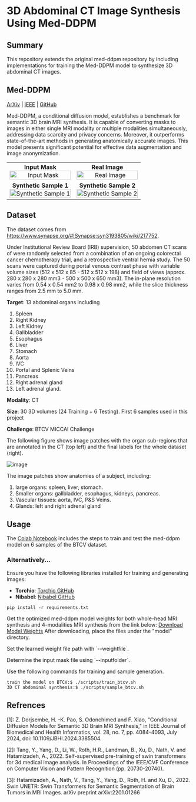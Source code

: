 <!-- #region -->
# 3D Abdominal CT Image Synthesis Using Med-DDPM


## Summary

This repository extends the original med-ddpm repository by including implementations for training the Med-DDPM model to synthesize 3D abdominal CT images.




## Med-DDPM

[ArXiv](https://arxiv.org/pdf/2305.18453.pdf) | [IEEE](https://ieeexplore.ieee.org/document/10493074) | [GitHub](https://github.com/mobaidoctor/med-ddpm/)

Med-DDPM, a conditional diffusion model, establishes a benchmark for semantic 3D brain MRI synthesis. It is capable of converting masks to images in either single MRI modality or multiple modalities simultaneously, addressing data scarcity and privacy concerns. Moreover, it outperforms state-of-the-art methods in generating anatomically accurate images. This model presents significant potential for effective data augmentation and image anonymization.

<table>
  <tr>
    <td align="center">
      <strong>Input Mask</strong><br>
      <img id="img_0" src="images/img_0.gif" alt="Input Mask" width="100%">
    </td>
    <td align="center">
      <strong>Real Image</strong><br>
      <img id="img_1" src="images/img_1.gif" alt="Real Image" width="100%">
    </td>
  </tr>
  <tr>
    <td align="center">
      <strong>Synthetic Sample 1</strong><br>
      <img id="img_2" src="images/img_2.gif" alt="Synthetic Sample 1" width="100%">
    </td>
    <td align="center">
      <strong>Synthetic Sample 2</strong><br>
      <img id="img_3" src="images/img_3.gif" alt="Synthetic Sample 2" width="100%">
    </td>
  </tr>
</table>
<!-- #endregion -->

## Dataset
The dataset comes from https://www.synapse.org/#!Synapse:syn3193805/wiki/217752.  

Under Institutional Review Board (IRB) supervision, 50 abdomen CT scans of were randomly selected from a combination of an ongoing colorectal cancer chemotherapy trial, and a retrospective ventral hernia study. The 50 scans were captured during portal venous contrast phase with variable volume sizes (512 x 512 x 85 - 512 x 512 x 198) and field of views (approx. 280 x 280 x 280 mm3 - 500 x 500 x 650 mm3). The in-plane resolution varies from 0.54 x 0.54 mm2 to 0.98 x 0.98 mm2, while the slice thickness ranges from 2.5 mm to 5.0 mm.

**Target**: 13 abdominal organs including
  1. Spleen
  2. Right Kidney
  3. Left Kidney
  4. Gallbladder
  5. Esophagus
  6. Liver
  7. Stomach
  8. Aorta
  9. IVC
  10. Portal and Splenic Veins
  11. Pancreas
  12. Right adrenal gland
  13. Left adrenal gland.

**Modality**: CT

**Size**: 30 3D volumes (24 Training + 6 Testing). First 6 samples used in this project

**Challenge**: BTCV MICCAI Challenge

The following figure shows image patches with the organ sub-regions that are annotated in the CT (top left) and the final labels for the whole dataset (right).


![image](https://lh3.googleusercontent.com/pw/AM-JKLX0svvlMdcrchGAgiWWNkg40lgXYjSHsAAuRc5Frakmz2pWzSzf87JQCRgYpqFR0qAjJWPzMQLc_mmvzNjfF9QWl_1OHZ8j4c9qrbR6zQaDJWaCLArRFh0uPvk97qAa11HtYbD6HpJ-wwTCUsaPcYvM=w1724-h522-no?authuser=0)


The image patches show anatomies of a subject, including:
1. large organs: spleen, liver, stomach.
2. Smaller organs: gallbladder, esophagus, kidneys, pancreas.
3. Vascular tissues: aorta, IVC, P&S Veins.
4. Glands: left and right adrenal gland
   


## Usage 

The [Colab Notebook](https://colab.research.google.com/drive/1d7Zh4_bWFyhpKHdsa_zHk1bHM9bTYkh2?usp=sharing) includes the steps to train and test the med-ddpm model on 6 samples of the BTCV dataset.




### Alternatively...
 
Ensure you have the following libraries installed for training and generating images:

- **Torchio**: [Torchio GitHub](https://github.com/fepegar/torchio)
- **Nibabel**: [Nibabel GitHub](https://github.com/nipy/nibabel)

```
pip install -r requirements.txt
```

Get the optimized med-ddpm model weights for both whole-head MRI synthesis and 4-modalities MRI synthesis from the link below:
[Download Model Weights](https://drive.google.com/drive/folders/1t6jk5MrKt34JYClgfijlbNYePIcTEQvJ?usp=sharing)
After downloading, place the files under the "model" directory.


Set the learned weight file path with \`--weightfile\`.

Determine the input mask file using \`--inputfolder\`.


Use the following commands for training and sample generation.

```
train the model on BTCV:$ ./scripts/train_btcv.sh
3D CT abdominal synthesis:$ ./scripts/sample_btcv.sh
```


## Refrences
[1]: Z. Dorjsembe, H. -K. Pao, S. Odonchimed and F. Xiao, "Conditional Diffusion Models for Semantic 3D Brain MRI Synthesis," in IEEE Journal of Biomedical and Health Informatics, vol. 28, no. 7, pp. 4084-4093, July 2024, doi: 10.1109/JBHI.2024.3385504.

[2]: Tang, Y., Yang, D., Li, W., Roth, H.R., Landman, B., Xu, D., Nath, V. and Hatamizadeh, A., 2022. Self-supervised pre-training of swin transformers for 3d medical image analysis. In Proceedings of the IEEE/CVF Conference on Computer Vision and Pattern Recognition (pp. 20730-20740).

[3]: Hatamizadeh, A., Nath, V., Tang, Y., Yang, D., Roth, H. and Xu, D., 2022. Swin UNETR: Swin Transformers for Semantic Segmentation of Brain Tumors in MRI Images. arXiv preprint arXiv:2201.01266


